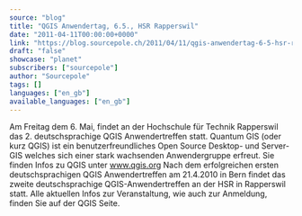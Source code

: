 ```yaml
---
source: "blog"
title: "QGIS Anwendertag, 6.5., HSR Rapperswil"
date: "2011-04-11T00:00:00+0000"
link: "https://blog.sourcepole.ch/2011/04/11/qgis-anwendertag-6-5-hsr-rapperswil/"
draft: "false"
showcase: "planet"
subscribers: ["sourcepole"]
author: "Sourcepole"
tags: []
languages: ["en_gb"]
available_languages: ["en_gb"]
---
```


Am Freitag dem 6. Mai, findet an der Hochschule für Technik Rapperswil das 2. deutschsprachige QGIS Anwendertreffen statt. Quantum GIS (oder kurz QGIS) ist ein benutzerfreundliches Open Source Desktop- und Server-GIS welches sich einer stark wachsenden Anwendergruppe erfreut. Sie finden Infos zu QGIS unter www.qgis.org
Nach dem erfolgreichen ersten deutschsprachigen QGIS Anwendertreffen am 21.4.2010 in Bern findet das zweite deutschsprachige QGIS-Anwendertreffen an der HSR in Rapperswil statt. Alle aktuellen Infos zur Veranstaltung, wie auch zur Anmeldung, finden Sie auf der QGIS Seite.
